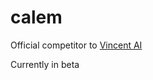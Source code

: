 # calem
Official competitor to [Vincent AI](https://github.com/cakedbake/vincent-ai)

Currently in beta
